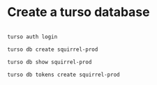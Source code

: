 # Create a turso database

```bash

turso auth login

turso db create squirrel-prod

turso db show squirrel-prod

turso db tokens create squirrel-prod

```